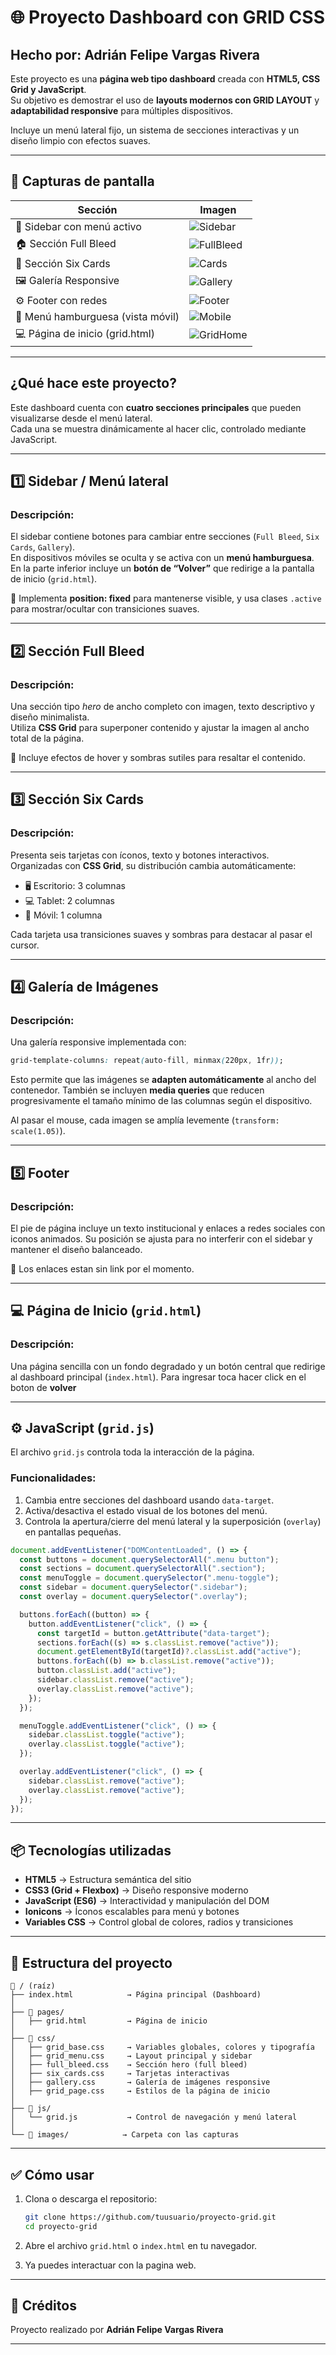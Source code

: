 # 🌐 Proyecto Dashboard con GRID CSS

## Hecho por: **Adrián Felipe Vargas Rivera**

Este proyecto es una **página web tipo dashboard** creada con **HTML5, CSS Grid y JavaScript**.  
Su objetivo es demostrar el uso de **layouts modernos con GRID LAYOUT** y **adaptabilidad responsive** para múltiples dispositivos.

Incluye un menú lateral fijo, un sistema de secciones interactivas y un diseño limpio con efectos suaves.

---

## 📸 Capturas de pantalla

| Sección                           | Imagen                               |
| --------------------------------- | ------------------------------------ |
| 🧭 Sidebar con menú activo        | ![Sidebar](./images/sidebar.png)     |
| 🏠 Sección Full Bleed             | ![FullBleed](./images/fullbleed.png) |
| 🧩 Sección Six Cards              | ![Cards](./images/cards.png)         |
| 🖼️ Galería Responsive             | ![Gallery](./images/gallery.png)     |
| ⚙️ Footer con redes               | ![Footer](./images/footer.png)       |
| 📱 Menú hamburguesa (vista móvil) | ![Mobile](./images/mobile.png)       |
| 💻 Página de inicio (grid.html)   | ![GridHome](./images/gridhome.png)   |

---

## ¿Qué hace este proyecto?

Este dashboard cuenta con **cuatro secciones principales** que pueden visualizarse desde el menú lateral.  
Cada una se muestra dinámicamente al hacer clic, controlado mediante JavaScript.

---

## 1️⃣ Sidebar / Menú lateral

### Descripción:

El sidebar contiene botones para cambiar entre secciones (`Full Bleed`, `Six Cards`, `Gallery`).  
En dispositivos móviles se oculta y se activa con un **menú hamburguesa**.  
En la parte inferior incluye un **botón de “Volver”** que redirige a la pantalla de inicio (`grid.html`).

📌 Implementa **position: fixed** para mantenerse visible, y usa clases `.active` para mostrar/ocultar con transiciones suaves.

---

## 2️⃣ Sección Full Bleed

### Descripción:

Una sección tipo _hero_ de ancho completo con imagen, texto descriptivo y diseño minimalista.  
Utiliza **CSS Grid** para superponer contenido y ajustar la imagen al ancho total de la página.

🎨 Incluye efectos de hover y sombras sutiles para resaltar el contenido.

---

## 3️⃣ Sección Six Cards

### Descripción:

Presenta seis tarjetas con íconos, texto y botones interactivos.  
Organizadas con **CSS Grid**, su distribución cambia automáticamente:

- 🖥️ Escritorio: 3 columnas
- 💻 Tablet: 2 columnas
- 📱 Móvil: 1 columna

Cada tarjeta usa transiciones suaves y sombras para destacar al pasar el cursor.

---

## 4️⃣ Galería de Imágenes

### Descripción:

Una galería responsive implementada con:

```css
grid-template-columns: repeat(auto-fill, minmax(220px, 1fr));
```

Esto permite que las imágenes se **adapten automáticamente** al ancho del contenedor.
También se incluyen **media queries** que reducen progresivamente el tamaño mínimo de las columnas según el dispositivo.

Al pasar el mouse, cada imagen se amplía levemente (`transform: scale(1.05)`).

---

## 5️⃣ Footer

### Descripción:

El pie de página incluye un texto institucional y enlaces a redes sociales con iconos animados.
Su posición se ajusta para no interferir con el sidebar y mantener el diseño balanceado.

📌 Los enlaces estan sin link por el momento.

---

## 💻 Página de Inicio (`grid.html`)

### Descripción:

Una página sencilla con un fondo degradado y un botón central que redirige al dashboard principal (`index.html`).
Para ingresar toca hacer click en el boton de **volver**

---

## ⚙️ JavaScript (`grid.js`)

El archivo `grid.js` controla toda la interacción de la página.

### Funcionalidades:

1. Cambia entre secciones del dashboard usando `data-target`.
2. Activa/desactiva el estado visual de los botones del menú.
3. Controla la apertura/cierre del menú lateral y la superposición (`overlay`) en pantallas pequeñas.

```javascript
document.addEventListener("DOMContentLoaded", () => {
  const buttons = document.querySelectorAll(".menu button");
  const sections = document.querySelectorAll(".section");
  const menuToggle = document.querySelector(".menu-toggle");
  const sidebar = document.querySelector(".sidebar");
  const overlay = document.querySelector(".overlay");

  buttons.forEach((button) => {
    button.addEventListener("click", () => {
      const targetId = button.getAttribute("data-target");
      sections.forEach((s) => s.classList.remove("active"));
      document.getElementById(targetId)?.classList.add("active");
      buttons.forEach((b) => b.classList.remove("active"));
      button.classList.add("active");
      sidebar.classList.remove("active");
      overlay.classList.remove("active");
    });
  });

  menuToggle.addEventListener("click", () => {
    sidebar.classList.toggle("active");
    overlay.classList.toggle("active");
  });

  overlay.addEventListener("click", () => {
    sidebar.classList.remove("active");
    overlay.classList.remove("active");
  });
});
```

---

## 📦 Tecnologías utilizadas

- **HTML5** → Estructura semántica del sitio
- **CSS3 (Grid + Flexbox)** → Diseño responsive moderno
- **JavaScript (ES6)** → Interactividad y manipulación del DOM
- **Ionicons** → Íconos escalables para menú y botones
- **Variables CSS** → Control global de colores, radios y transiciones

---

## 📁 Estructura del proyecto

```
📁 / (raíz)
├── index.html            → Página principal (Dashboard)
│
├── 📁 pages/
│   ├── grid.html         → Página de inicio
│
├── 📁 css/
│   ├── grid_base.css     → Variables globales, colores y tipografía
│   ├── grid_menu.css     → Layout principal y sidebar
│   ├── full_bleed.css    → Sección hero (full bleed)
│   ├── six_cards.css     → Tarjetas interactivas
│   ├── gallery.css       → Galería de imágenes responsive
│   ├── grid_page.css     → Estilos de la página de inicio
│
├── 📁 js/
│   └── grid.js           → Control de navegación y menú lateral
│
└── 📁 images/            → Carpeta con las capturas
```

---

## ✅ Cómo usar

1. Clona o descarga el repositorio:

   ```bash
   git clone https://github.com/tuusuario/proyecto-grid.git
   cd proyecto-grid
   ```

2. Abre el archivo `grid.html` o `index.html` en tu navegador.

3. Ya puedes interactuar con la pagina web.

---

## 🙌 Créditos

Proyecto realizado por **Adrián Felipe Vargas Rivera**

---
